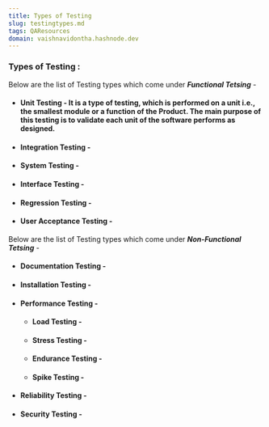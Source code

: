 ```yaml
---
title: Types of Testing
slug: testingtypes.md
tags: QAResources
domain: vaishnavidontha.hashnode.dev
---
```



### Types of Testing : 


Below are the list of Testing types which come under **_Functional Tetsing_** - <br>

* #### Unit Testing - It is a type of testing, which is performed on a unit i.e., the smallest module or a function of the Product. The main purpose of this testing is to validate each unit of the software performs as designed.
* #### Integration Testing - 
* #### System Testing - 
* #### Interface Testing -
* #### Regression Testing - 
* #### User Acceptance Testing -

Below are the list of Testing types which come under **_Non-Functional Tetsing_** - <br>
* #### Documentation Testing - 
* #### Installation Testing -
* #### Performance Testing - 
    * #### Load Testing - 
    * #### Stress Testing - 
    * #### Endurance Testing - 
    * #### Spike Testing - 
* #### Reliability Testing - 
* #### Security Testing - 
